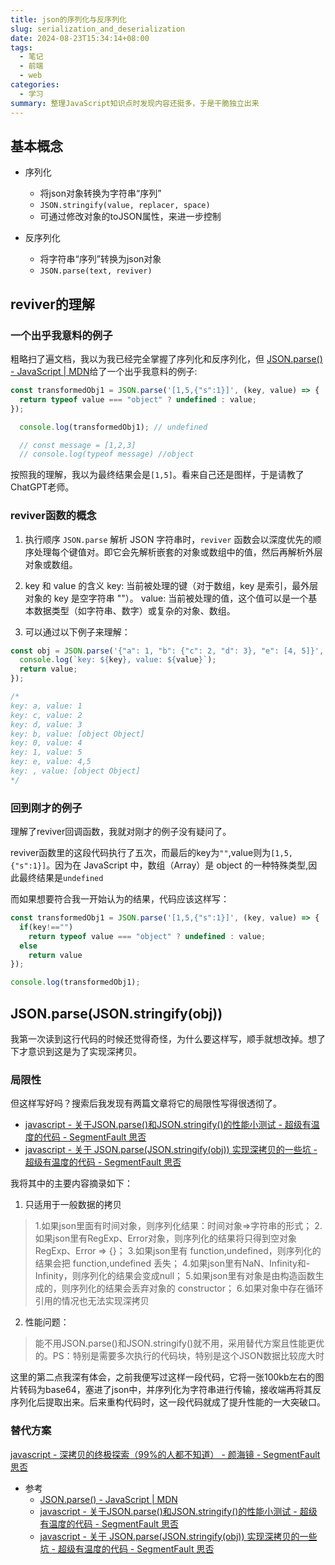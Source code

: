 ```yaml
---
title: json的序列化与反序列化
slug: serialization_and_deserialization
date: 2024-08-23T15:34:14+08:00
tags:
  - 笔记
  - 前端
  - web
categories:
  - 学习
summary: 整理JavaScript知识点时发现内容还挺多，于是干脆独立出来
--- 
```

## 基本概念
- 序列化
  - 将json对象转换为字符串“序列”
  - `JSON.stringify(value, replacer, space)`
  - 可通过修改对象的toJSON属性，来进一步控制

- 反序列化
  - 将字符串“序列”转换为json对象
  - `JSON.parse(text, reviver)` 

## reviver的理解
### 一个出乎我意料的例子
粗略扫了遍文档，我以为我已经完全掌握了序列化和反序列化，但
[JSON.parse() - JavaScript | MDN](https://developer.mozilla.org/en-US/docs/Web/JavaScript/Reference/Global_Objects/JSON/parse )给了一个出乎我意料的例子:

```javascript
const transformedObj1 = JSON.parse('[1,5,{"s":1}]', (key, value) => {
  return typeof value === "object" ? undefined : value;
});

  console.log(transformedObj1); // undefined

  // const message = [1,2,3] 
  // console.log(typeof message) //object
```

按照我的理解，我以为最终结果会是`[1,5]`。看来自己还是图样，于是请教了ChatGPT老师。

### reviver函数的概念
1. 执行顺序
`JSON.parse` 解析 JSON 字符串时，`reviver` 函数会以深度优先的顺序处理每个键值对。即它会先解析嵌套的对象或数组中的值，然后再解析外层对象或数组。

2. key 和 value 的含义
key: 当前被处理的键（对于数组，key 是索引，最外层对象的 key 是空字符串 ""）。
value: 当前被处理的值，这个值可以是一个基本数据类型（如字符串、数字）或复杂的对象、数组。

3. 可以通过以下例子来理解：
  ```javascript
  const obj = JSON.parse('{"a": 1, "b": {"c": 2, "d": 3}, "e": [4, 5]}', (key, value) => {
    console.log(`key: ${key}, value: ${value}`);
    return value;
  });

  /*
  key: a, value: 1
  key: c, value: 2
  key: d, value: 3
  key: b, value: [object Object]
  key: 0, value: 4
  key: 1, value: 5
  key: e, value: 4,5
  key: , value: [object Object]
  */
  ```

### 回到刚才的例子
理解了reviver回调函数，我就对刚才的例子没有疑问了。

reviver函数里的这段代码执行了五次，而最后的key为`""`,value则为`[1,5,{"s":1}]`。因为在 JavaScript 中，数组（Array）是 object 的一种特殊类型,因此最终结果是`undefined`

而如果想要符合我一开始认为的结果，代码应该这样写：
```javascript
const transformedObj1 = JSON.parse('[1,5,{"s":1}]', (key, value) => {
  if(key!=="")
    return typeof value === "object" ? undefined : value;
  else
    return value
});

console.log(transformedObj1);
```

## JSON.parse(JSON.stringify(obj))
我第一次读到这行代码的时候还觉得奇怪，为什么要这样写，顺手就想改掉。想了下才意识到这是为了实现深拷贝。

### 局限性
但这样写好吗？搜索后我发现有两篇文章将它的局限性写得很透彻了。
- [javascript - 关于JSON.parse()和JSON.stringify()的性能小测试 - 超级有温度的代码 - SegmentFault 思否](https://segmentfault.com/a/1190000018495737 )
- [javascript - 关于 JSON.parse(JSON.stringify(obj)) 实现深拷贝的一些坑 - 超级有温度的代码 - SegmentFault 思否](https://segmentfault.com/a/1190000020297508 )

我将其中的主要内容摘录如下：
1. 只适用于一般数据的拷贝
> 1.如果json里面有时间对象，则序列化结果：时间对象=>字符串的形式；
> 2.如果json里有RegExp、Error对象，则序列化的结果将只得到空对象 RegExp、Error => {}；
> 3.如果json里有 function,undefined，则序列化的结果会把 function,undefined 丢失；
> 4.如果json里有NaN、Infinity和-Infinity，则序列化的结果会变成null；
> 5.如果json里有对象是由构造函数生成的，则序列化的结果会丢弃对象的 constructor；
> 6.如果对象中存在循环引用的情况也无法实现深拷贝
2. 性能问题： 
>能不用JSON.parse()和JSON.stringify()就不用，采用替代方案且性能更优的。PS：特别是需要多次执行的代码块，特别是这个JSON数据比较庞大时

这里的第二点我深有体会，之前我便写过这样一段代码，它将一张100kb左右的图片转码为base64，塞进了json中，并序列化为字符串进行传输，接收端再将其反序列化后提取出来。后来重构代码时，这一段代码就成了提升性能的一大突破口。

### 替代方案
[javascript - 深拷贝的终极探索（99%的人都不知道） - 颜海镜 - SegmentFault 思否](https://segmentfault.com/a/1190000016672263#item-1 )




- 参考 
  - [JSON.parse() - JavaScript | MDN](https://developer.mozilla.org/en-US/docs/Web/JavaScript/Reference/Global_Objects/JSON/parse )
  - [javascript - 关于JSON.parse()和JSON.stringify()的性能小测试 - 超级有温度的代码 - SegmentFault 思否](https://segmentfault.com/a/1190000018495737 )
  - [javascript - 关于 JSON.parse(JSON.stringify(obj)) 实现深拷贝的一些坑 - 超级有温度的代码 - SegmentFault 思否](https://segmentfault.com/a/1190000020297508 )